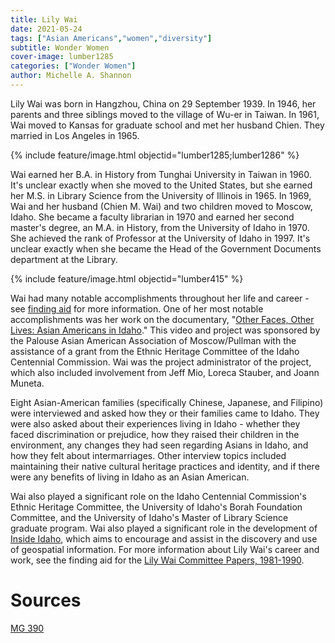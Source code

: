 ```yaml
---
title: Lily Wai
date: 2021-05-24
tags: ["Asian Americans","women","diversity"]
subtitle: Wonder Women
cover-image: lumber1285
categories: ["Wonder Women"]
author: Michelle A. Shannon
---
```


Lily Wai was born in Hangzhou, China on 29 September 1939. In 1946, her parents and three siblings moved to the village of Wu-er in Taiwan. In 1961, Wai moved to Kansas for graduate school and met her husband Chien. They married in Los Angeles in 1965. 

{% include feature/image.html objectid="lumber1285;lumber1286" %}

Wai earned her B.A. in History from Tunghai University in Taiwan in 1960. It's unclear exactly when she moved to the United States, but she earned her M.S. in Library Science from the University of Illinois in 1965. In 1969, Wai and her husband (Chien M. Wai) and two children moved to Moscow, Idaho. She became a faculty librarian in 1970 and earned her second master's degree, an M.A. in History, from the University of Idaho in 1970. She achieved the rank of Professor at the University of Idaho in 1997. It's unclear exactly when she became the Head of the Government Documents department at the Library. 

{% include feature/image.html objectid="lumber415" %}

Wai had many notable accomplishments throughout her life and career - see [finding aid](https://archiveswest.orbiscascade.org/ark:/80444/xv54043/op=fstyle.aspx?t=k&q=) for more information. One of her most notable accomplishments was her work on the documentary, "[Other Faces, Other Lives: Asian Americans in Idaho](https://harvester.lib.uidaho.edu/posts/2021/06/11/other-faces-other-lives-asian-americans-in-idaho.html)." This video and project was sponsored by the Palouse Asian American Association of Moscow/Pullman with the assistance of a grant from the Ethnic Heritage Committee of the Idaho Centennial Commission. Wai was the project administrator of the project, which also included involvement from Jeff Mio, Loreca Stauber, and Joann Muneta.

Eight Asian-American families (specifically Chinese, Japanese, and Filipino) were interviewed and asked how they or their families came to Idaho. They were also asked about their experiences living in Idaho - whether they faced discrimination or prejudice, how they raised their children in the environment, any changes they had seen regarding Asians in Idaho, and how they felt about intermarriages. Other interview topics included maintaining their native cultural heritage practices and identity, and if there were any benefits of living in Idaho as an Asian American. 

Wai also played a significant role on the Idaho Centennial Commission's Ethnic Heritage Committee, the University of Idaho's Borah Foundation Committee, and the University of Idaho's Master of Library Science graduate program. Wai also played a significant role in the development of [Inside Idaho](https://insideidaho.org/about.html), which aims to encourage and assist in the discovery and use of geospatial information. For more information about Lily Wai's career and work, see the finding aid for the [Lily Wai Committee Papers, 1981-1990](https://archiveswest.orbiscascade.org/ark:/80444/xv54043/op=fstyle.aspx?t=k&q=). 

# Sources

[MG 390](https://archiveswest.orbiscascade.org/ark:/80444/xv54043/op=fstyle.aspx?t=k&q=)